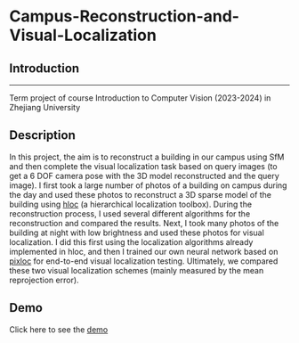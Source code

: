 # Campus-Reconstruction-and-Visual-Localization

## Introduction

---

Term project of course Introduction to Computer Vision (2023-2024) in Zhejiang University

## Description

In this project, the aim is to reconstruct a building in our campus using SfM and then complete the visual localization task based on query images (to get a 6 DOF camera pose with the 3D model reconstructed and the query image). I first took a large number of photos of a building on campus during the day and used these photos to reconstruct a 3D sparse model of the building using [hloc](https://github.com/cvg/Hierarchical-Localization) (a hierarchical localization toolbox). During the reconstruction process, I used several different algorithms for the reconstruction and compared the results. Next, I took many photos of the building at night with low brightness and used these photos for visual localization. I did this first using the localization algorithms already implemented in hloc, and then I trained our own neural network based on [pixloc](https://github.com/cvg/pixloc) for end-to-end visual localization testing. Ultimately, we compared these two visual localization schemes (mainly measured by the mean reprojection error).

## Demo

Click here to see the [demo](https://bryce-wan.github.io/2024-01-09/3D-reconstruction-and-visual-localization-of-the-campus)